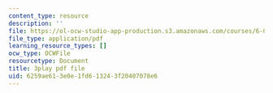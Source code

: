 ```yaml
---
content_type: resource
description: ''
file: https://ol-ocw-studio-app-production.s3.amazonaws.com/courses/6-042j-mathematics-for-computer-science-spring-2015/6259ae613e0e1fd613243f20407078e6_CpW0ZJ7i0oc.pdf
file_type: application/pdf
learning_resource_types: []
ocw_type: OCWFile
resourcetype: Document
title: 3play pdf file
uid: 6259ae61-3e0e-1fd6-1324-3f20407078e6
---
```

